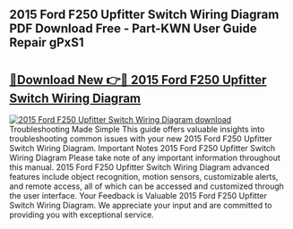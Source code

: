 ## 2015 Ford F250 Upfitter Switch Wiring Diagram PDF Download Free - Part-KWN User Guide Repair gPxS1

# <h2><a href="http://dfmd4f.blite.top/?on=2015+Ford+F250+Upfitter+Switch+Wiring+Diagram">🔗Download New 👉🔴 2015 Ford F250 Upfitter Switch Wiring Diagram</a></h2>

[![2015 Ford F250 Upfitter Switch Wiring Diagram download](https://i.imgur.com/lujVjoI.png)](http://dfmd4f.blite.top/?on=2015+Ford+F250+Upfitter+Switch+Wiring+Diagram)
Troubleshooting Made Simple This guide offers valuable insights into troubleshooting common issues with your new 2015 Ford F250 Upfitter Switch Wiring Diagram. Important Notes 2015 Ford F250 Upfitter Switch Wiring Diagram Please take note of any important information throughout this manual. 2015 Ford F250 Upfitter Switch Wiring Diagram advanced features include object recognition, motion sensors, customizable alerts, and remote access, all of which can be accessed and customized through the user interface. Your Feedback is Valuable 2015 Ford F250 Upfitter Switch Wiring Diagram. We appreciate your input and are committed to providing you with exceptional service.
